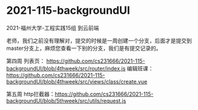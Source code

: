 # 2021-115-backgroundUI
2021-福州大学-工程实践15组
到云前端

老师，我们之前没有理解对，提交的时候是一周创建一个分支，后面才是提交到master分支上，麻烦您查看一下别的分支，我们是有提交记录的。

第四周
列表页： https://github.com/cs231666/2021-115-backgroundUI/blob/4thweek/src/router/index.js
编辑班课： https://github.com/cs231666/2021-115-backgroundUI/blob/4thweek/src/views/class/create.vue

第五周
http拦截器：https://github.com/cs231666/2021-115-backgroundUI/blob/5thweek/src/utils/request.js
